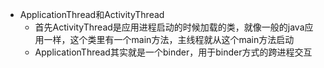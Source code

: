 - ApplicationThread和ActivityThread
  - 首先ActivityThread是应用进程启动的时候加载的类，就像一般的java应用一样，这个类里有一个main方法，主线程就从这个main方法启动
  - ApplicationThread其实就是一个binder，用于binder方式的跨进程交互